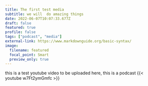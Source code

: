 ```yaml
---
title: The first test media
subtitle: we will  do amazing things
date: 2022-06-07T10:07:33.677Z
draft: false
featured: true
profile: false
tags: ["podcast", "media"]
external-link: https://www.markdownguide.org/basic-syntax/
image:
  filename: featured
  focal_point: Smart
  preview_only: true
---
```

this is a test youtube video to be uploaded here, this is a podcast
{{< youtube w7Ft2ymGmfc >}}